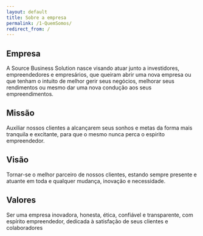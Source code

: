```yaml
---
layout: default
title: Sobre a empresa
permalink: /1-QuemSomos/
redirect_from: /
---
```


## Empresa

A Source Business Solution nasce visando atuar junto a investidores, empreendedores e empresários, que queiram abrir uma nova empresa ou que tenham o intuito de melhor gerir seus negócios, melhorar seus rendimentos ou mesmo dar uma nova condução aos seus empreendimentos.

## Missão

Auxiliar nossos clientes a alcançarem seus sonhos e metas da forma mais tranquila e excitante, para que o mesmo nunca perca o espirito empreendedor.

## Visão

Tornar-se o melhor parceiro de nossos clientes, estando sempre presente e atuante em toda e qualquer mudança, inovação e necessidade.

## Valores

Ser uma empresa inovadora, honesta, ética, confiável e transparente, com espírito empreendedor, dedicada à satisfação de seus clientes e colaboradores

